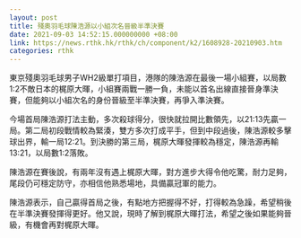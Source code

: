 ```yaml
---
layout: post
title: 殘奧羽毛球陳浩源以小組次名晉級半準決賽
date: 2021-09-03 14:52:15.000000000 +08:00
link: https://news.rthk.hk/rthk/ch/component/k2/1608928-20210903.htm
categories: rthk
---
```


東京殘奧羽毛球男子WH2級單打項目，港隊的陳浩源在最後一場小組賽，以局數1:2不敵日本的梶原大暉，小組賽兩戰一勝一負，未能以首名出線直接晉身準決賽，但能夠以小組次名的身份晉級至半準決賽，再爭入準決賽。

今場首局陳浩源打法主動，多次殺球得分，很快就拉開比數領先，以21:13先贏一局。第二局初段戰情較為緊湊，雙方多次打成平手，但到中段過後，陳浩源較多擊球出界，輸一局12:21。到決勝的第三局，梶原大暉發揮較為穩定，陳浩源再輸13:21，以局數1:2落敗。

陳浩源在賽後說，有兩年沒有遇上梶原大暉，對方進步大得令他吃驚，耐力足夠，尾段仍可穩定防守，亦相信他熟悉場地，具備贏冠軍的能力。

陳浩源表示，自己贏得首局之後，有點地方把握得不好，打得較為急躁，希望稍後在半準決賽發揮得更好。他又說，現時了解到梶原大暉打法，希望之後如果能夠晉級，有機會再對梶原大暉。
